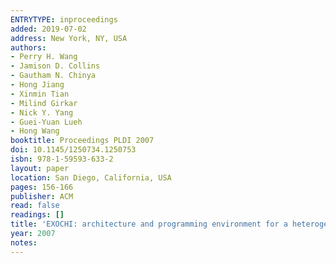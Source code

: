 ```yaml
---
ENTRYTYPE: inproceedings
added: 2019-07-02
address: New York, NY, USA
authors:
- Perry H. Wang
- Jamison D. Collins
- Gautham N. Chinya
- Hong Jiang
- Xinmin Tian
- Milind Girkar
- Nick Y. Yang
- Guei-Yuan Lueh
- Hong Wang
booktitle: Proceedings PLDI 2007
doi: 10.1145/1250734.1250753
isbn: 978-1-59593-633-2
layout: paper
location: San Diego, California, USA
pages: 156-166
publisher: ACM
read: false
readings: []
title: 'EXOCHI: architecture and programming environment for a heterogeneous multi-core multithreaded system'
year: 2007
notes:
---
```

